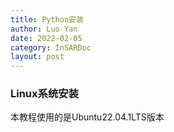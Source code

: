 ```yaml
---
title: Python安装
author: Luo Yan
date: 2022-02-05
category: InSARDoc
layout: post
---
```


### Linux系统安装
本教程使用的是Ubuntu22.04.1LTS版本


